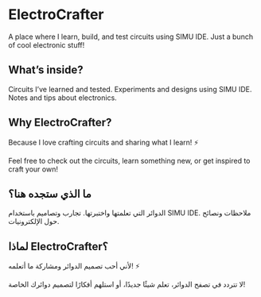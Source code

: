 # ElectroCrafter
A place where I learn, build, and test circuits using SIMU IDE. Just a bunch of cool electronic stuff!

## What’s inside?
Circuits I’ve learned and tested.
Experiments and designs using SIMU IDE.
Notes and tips about electronics.
## Why ElectroCrafter?
Because I love crafting circuits and sharing what I learn! ⚡

Feel free to check out the circuits, learn something new, or get inspired to craft your own!

## ما الذي ستجده هنا؟
الدوائر التي تعلمتها واختبرتها.
تجارب وتصاميم باستخدام SIMU IDE.
ملاحظات ونصائح حول الإلكترونيات.
## لماذا ElectroCrafter؟
لأني أحب تصميم الدوائر ومشاركة ما أتعلمه! ⚡

لا تتردد في تصفح الدوائر، تعلم شيئًا جديدًا، أو استلهم أفكارًا لتصميم دوائرك الخاصة!


